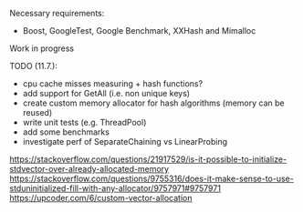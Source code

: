 Necessary requirements:
- Boost, GoogleTest, Google Benchmark, XXHash and Mimalloc 

Work in progress

TODO (11.7.):
- cpu cache misses measuring + hash functions?
- add support for GetAll (i.e. non unique keys)
- create custom memory allocator for hash algorithms (memory can be reused)
- write unit tests (e.g. ThreadPool)
- add some benchmarks
- investigate perf of SeparateChaining vs LinearProbing


https://stackoverflow.com/questions/21917529/is-it-possible-to-initialize-stdvector-over-already-allocated-memory
https://stackoverflow.com/questions/9755316/does-it-make-sense-to-use-stduninitialized-fill-with-any-allocator/9757971#9757971
https://upcoder.com/6/custom-vector-allocation